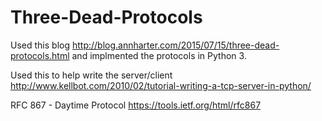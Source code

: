 # Three-Dead-Protocols

Used this blog
  http://blog.annharter.com/2015/07/15/three-dead-protocols.html
and implmented the protocols in Python 3. 

Used this to help write the server/client
  http://www.kellbot.com/2010/02/tutorial-writing-a-tcp-server-in-python/
  
RFC 867 - Daytime Protocol 
  https://tools.ietf.org/html/rfc867
  
